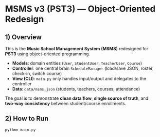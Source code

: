 # MSMS v3 (PST3) — Object-Oriented Redesign 

## 1) Overview
This is the **Music School Management System (MSMS)** redesigned for **PST3** using object-oriented programming.

- **Models**: domain entities (`User`, `StudentUser`, `TeacherUser`, `Course`)
- **Controller**: one central brain `ScheduleManager` (load/save JSON, roster, check-in, switch course)
- **View (CLI)**: `main.py` only handles input/output and delegates to the controller
- **Data**: `data/msms.json` (students, teachers, courses, attendance)

The goal is to demonstrate **clean data flow**, **single source of truth**, and **two-way consistency** between student/course enrollments.

## 2) How to Run 
```bash
python main.py

